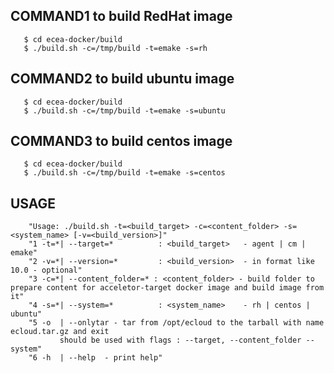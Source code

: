 ## COMMAND1 to build RedHat image

```console
   $ cd ecea-docker/build
   $ ./build.sh -c=/tmp/build -t=emake -s=rh
```

## COMMAND2 to build ubuntu image
```console
   $ cd ecea-docker/build
   $ ./build.sh -c=/tmp/build -t=emake -s=ubuntu
```

## COMMAND3 to build centos image

```console
   $ cd ecea-docker/build
   $ ./build.sh -c=/tmp/build -t=emake -s=centos
```

## USAGE
```
    "Usage: ./build.sh -t=<build_target> -c=<content_folder> -s=<system_name> [-v=<build_version>]"
    "1 -t=*| --target=*          : <build_target>   - agent | cm | emake"
    "2 -v=*| --version=*         : <build_version>  - in format like 10.0 - optional"
    "3 -c=*| --content_folder=* : <content_folder> - build folder to prepare content for acceletor-target docker image and build image from it"
    "4 -s=*| --system=*          : <system_name>    - rh | centos | ubuntu" 
    "5 -o  | --onlytar - tar from /opt/ecloud to the tarball with name ecloud.tar.gz and exit
           should be used with flags : --target, --content_folder --system"
    "6 -h  | --help  - print help" 
```
